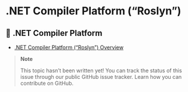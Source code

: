 # .NET Compiler Platform (“Roslyn”)

## 🔧 .NET Compiler Platform

*   [.NET Compiler Platform (“Roslyn”) Overview](roslyn-overview.md)

> **Note**
> 
> This topic hasn’t been written yet! You can track the status of this issue through our public GitHub issue tracker. Learn how you can contribute on GitHub.